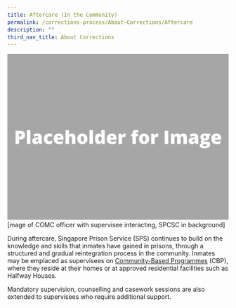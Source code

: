 ```yaml
---
title: Aftercare (In the Community)
permalink: /corrections-process/About-Corrections/Aftercare
description: ""
third_nav_title: About Corrections
---
```

![](/images/Placeholder%20for%20Image.png)
[mage of COMC officer with supervisee interacting, SPCSC in background]

During aftercare, Singapore Prison Service (SPS) continues to build on the knowledge and skills that inmates have gained in prisons, through a structured and gradual reintegration process in the community. Inmates may be emplaced as supervisees on [Community-Based Programmes](/corrections-process/community-transition/cbp) (CBP), where they reside at their homes or at approved residential facilities such as Halfway Houses. 

Mandatory supervision, counselling and casework sessions are also extended to supervisees who require additional support.